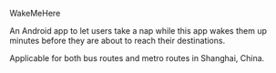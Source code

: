 WakeMeHere

An Android app to let users take a nap while this app wakes them up minutes before they are about to reach their destinations.

Applicable for both bus routes and metro routes in Shanghai, China.
